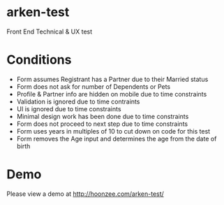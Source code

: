 # arken-test
Front End Technical &amp; UX test

# Conditions
* Form assumes Registrant has a Partner due to their Married status
* Form does not ask for number of Dependents or Pets
* Profile & Partner info are hidden on mobile due to time constraints
* Validation is ignored due to time contraints
* UI is ignored due to time constraints
* Minimal design work has been done due to time constraints
* Form does not proceed to next step due to time constraints
* Form uses years in multiples of 10 to cut down on code for this test
* Form removes the Age input and determines the age from the date of birth

# Demo
Please view a demo at http://hoonzee.com/arken-test/